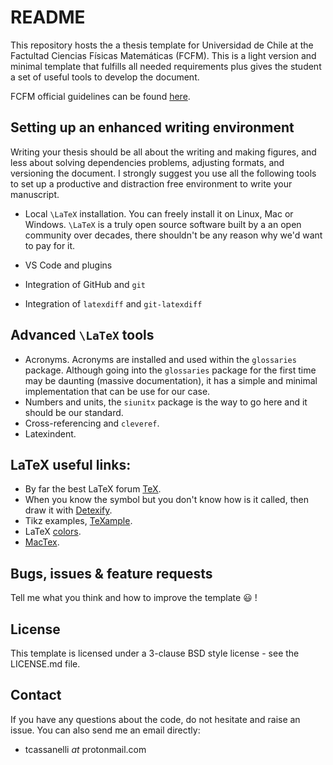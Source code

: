 # README

This repository hosts the a thesis template for Universidad de Chile at the Factultad Ciencias Físicas Matemáticas (FCFM). This is a light version and minimal template that fulfills all needed requirements plus gives the student a set of useful tools to develop the document.

FCFM official guidelines can be found [here](https://repositorio.uchile.cl/handle/2250/185276).

## Setting up an enhanced writing environment

Writing your thesis should be all about the writing and making figures, and less about solving dependencies problems, adjusting formats, and versioning the document. I strongly suggest you use all the following tools to set up a productive and distraction free environment to write your manuscript.

- Local `\LaTeX` installation. You can freely install it on Linux, Mac or Windows. `\LaTeX` is a truly open source software built by a an open community over decades, there shouldn't be any reason why we'd want to pay for it.  


- VS Code and plugins
- Integration of GitHub and `git`
- Integration of `latexdiff` and `git-latexdiff`

## Advanced `\LaTeX` tools

- Acronyms. Acronyms are installed and used within the `glossaries` package. Although going into the `glossaries` package for the first time may be daunting (massive documentation), it has a simple and minimal implementation that can be use for our case.
- Numbers and units, the `siunitx` package is the way to go here and it should be our standard.
- Cross-referencing and `cleveref`.
- Latexindent.


## LaTeX useful links:

* By far the best LaTeX forum [TeX](https://tex.stackexchange.com).
* When you know the symbol but you don't know how is it called, then draw it with [Detexify](http://detexify.kirelabs.org/).
* Tikz examples, [TeXample](http://www.texample.net/).
* LaTeX [colors](http://latexcolor.com).
* [MacTex](http://pages.uoregon.edu/koch/texshop/).

## Bugs, issues & feature requests

Tell me what you think and how to improve the template :smiley: !

## License

This template is licensed under a 3-clause BSD style license - see the LICENSE.md file.

## Contact

If you have any questions about the code, do not hesitate and raise an issue. You can also send me an email directly:

* tcassanelli _at_ protonmail.com